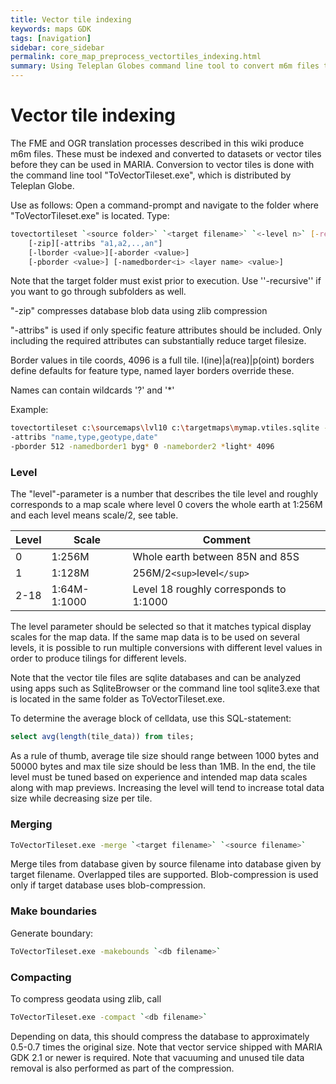```yaml
---
title: Vector tile indexing
keywords: maps GDK
tags: [navigation]
sidebar: core_sidebar
permalink: core_map_preprocess_vectortiles_indexing.html
summary: Using Teleplan Globes command line tool to convert m6m files to vector tiles.
---
```


# Vector tile indexing 

The FME and OGR translation processes described in this wiki produce m6m files. These must be indexed and converted to datasets or vector tiles before they can be used in MARIA. Conversion to vector tiles is done with the command line tool "ToVectorTileset.exe", which is distributed by Teleplan Globe. 

Use as follows: Open a command-prompt and navigate to the folder where "ToVectorTileset.exe" is located. Type: 

```bash
tovectortileset `<source folder>` `<target filename>` `<-level n>` [-recursive]
	[-zip][-attribs "a1,a2,..,an"]
	[-lborder <value>][-aborder <value>]
	[-pborder <value>] [-namedborder<i> <layer name> <value>]
```
Note that the target folder must exist prior to execution. Use ''-recursive'' if you want to go through subfolders as well.

"-zip" compresses database blob data using zlib compression

"-attribs" is used if only specific feature attributes should be included. Only including the required attributes can substantially reduce target filesize.

Border values in tile coords, 4096 is a full tile. l(ine)\|a(rea)\|p(oint) borders define defaults for feature type, named layer borders override these.

Names can contain wildcards '?' and '*'

Example:

```bash
tovectortileset c:\sourcemaps\lvl10 c:\targetmaps\mymap.vtiles.sqlite -level 10
-attribs "name,type,geotype,date" 
-pborder 512 -namedborder1 byg* 0 -nameborder2 *light* 4096
```

### Level

The "level"-parameter is a number that describes the tile level and roughly corresponds to a map scale where level 0 covers the whole earth at 1:256M and each level means scale/2, see table. 

 | Level | Scale        | Comment                                | 
 | ----- | -----        | -------                                | 
 | 0     | 1:256M       | Whole earth between 85N and 85S        | 
 | 1     | 1:128M       | 256M/2`<sup>`level`</sup>`                 | 
 | 2-18  | 1:64M-1:1000 | Level 18 roughly corresponds to 1:1000 | 

The level parameter should be selected so that it matches typical display scales for the map data. If the same map data is to be used on several levels, it is possible to run multiple conversions with different level values in order to produce tilings for different levels.

Note that the vector tile files are sqlite databases and can be analyzed using apps such as SqliteBrowser or the command line tool sqlite3.exe that is located in the same folder as ToVectorTileset.exe.

To determine the average block of celldata, use this SQL-statement:

```sql
select avg(length(tile_data)) from tiles;
```

As a rule of thumb, average tile size should range between 1000 bytes and 50000 bytes and max tile size should be less than 1MB. In the end, the tile level must be tuned based on experience and intended map data scales along with map previews. Increasing the level will tend to increase total data size while decreasing size per tile.

### Merging

```bash
ToVectorTileset.exe -merge `<target filename>` `<source filename>`
```
Merge tiles from database given by source filename into database given by target filename. Overlapped tiles are 
supported.
Blob-compression is used only if target database uses blob-compression.

### Make boundaries

Generate boundary:

```bash
ToVectorTileset.exe -makebounds `<db filename>`
```

### Compacting

To compress geodata using zlib, call

```bash
ToVectorTileset.exe -compact `<db filename>`
```
Depending on data, this should compress the database to approximately 0.5-0.7 times the original size. Note that vector service shipped with MARIA GDK 2.1 or newer is required. Note that vacuuming and unused tile data removal is also performed as part of the compression.



